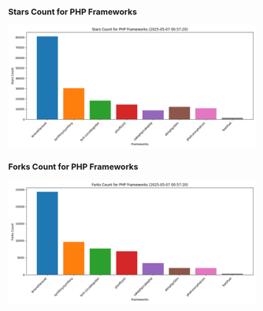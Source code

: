 ### Stars Count for PHP Frameworks

![Stars Chart](./archive/charts/20250507005720_stars_count.png)

### Forks Count for PHP Frameworks

![Forks Chart](./archive/charts/20250507005720_forks_count.png)


